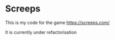 # Screeps

This is my code for the game https://screeps.com/

It is currently under refactorisation
